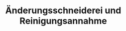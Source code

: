 ---
title: "Änderungsschneiderei und Reinigungsannahme"
url: /vechelde/aenderungsschneiderei-und-reinigungsannahme/
shop: Schneiderei
---